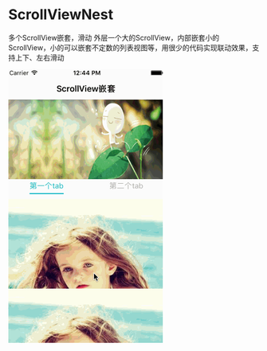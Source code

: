 # ScrollViewNest
多个ScrollView嵌套，滑动
外层一个大的ScrollView，内部嵌套小的ScrollView，小的可以嵌套不定数的列表视图等，用很少的代码实现联动效果，支持上下、左右滑动

![image](https://github.com/CodingQQ/ScrollViewNest/blob/master/ScrollViewLinkage/SubTableView/resource/liankage.gif ) 
